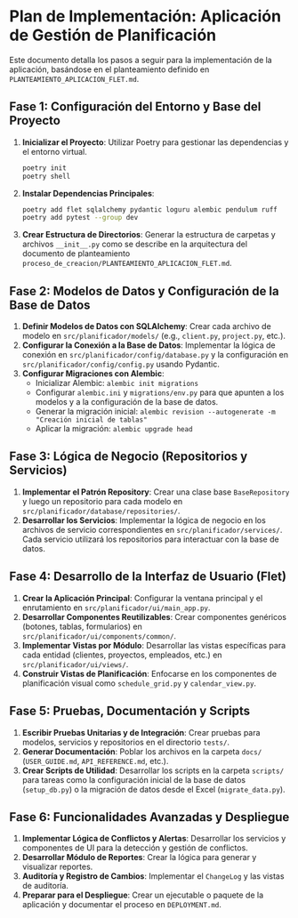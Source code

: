 # Plan de Implementación: Aplicación de Gestión de Planificación

Este documento detalla los pasos a seguir para la implementación de la aplicación, basándose en el planteamiento definido en `PLANTEAMIENTO_APLICACION_FLET.md`.

## Fase 1: Configuración del Entorno y Base del Proyecto

1.  **Inicializar el Proyecto**: Utilizar Poetry para gestionar las dependencias y el entorno virtual.
    ```bash
    poetry init
    poetry shell
    ```
2.  **Instalar Dependencias Principales**:
    ```bash
    poetry add flet sqlalchemy pydantic loguru alembic pendulum ruff
    poetry add pytest --group dev
    ```
3.  **Crear Estructura de Directorios**: Generar la estructura de carpetas y archivos `__init__.py` como se describe en la arquitectura del documento de planteamiento `proceso_de_creacion/PLANTEAMIENTO_APLICACION_FLET.md`.

## Fase 2: Modelos de Datos y Configuración de la Base de Datos

1.  **Definir Modelos de Datos con SQLAlchemy**: Crear cada archivo de modelo en `src/planificador/models/` (e.g., `client.py`, `project.py`, etc.).
2.  **Configurar la Conexión a la Base de Datos**: Implementar la lógica de conexión en `src/planificador/config/database.py` y la configuración en `src/planificador/config/config.py` usando Pydantic.
3.  **Configurar Migraciones con Alembic**:
    - Inicializar Alembic: `alembic init migrations`
    - Configurar `alembic.ini` y `migrations/env.py` para que apunten a los modelos y a la configuración de la base de datos.
    - Generar la migración inicial: `alembic revision --autogenerate -m "Creación inicial de tablas"`
    - Aplicar la migración: `alembic upgrade head`

## Fase 3: Lógica de Negocio (Repositorios y Servicios)

1.  **Implementar el Patrón Repository**: Crear una clase base `BaseRepository` y luego un repositorio para cada modelo en `src/planificador/database/repositories/`.
2.  **Desarrollar los Servicios**: Implementar la lógica de negocio en los archivos de servicio correspondientes en `src/planificador/services/`. Cada servicio utilizará los repositorios para interactuar con la base de datos.

## Fase 4: Desarrollo de la Interfaz de Usuario (Flet)

1.  **Crear la Aplicación Principal**: Configurar la ventana principal y el enrutamiento en `src/planificador/ui/main_app.py`.
2.  **Desarrollar Componentes Reutilizables**: Crear componentes genéricos (botones, tablas, formularios) en `src/planificador/ui/components/common/`.
3.  **Implementar Vistas por Módulo**: Desarrollar las vistas específicas para cada entidad (clientes, proyectos, empleados, etc.) en `src/planificador/ui/views/`.
4.  **Construir Vistas de Planificación**: Enfocarse en los componentes de planificación visual como `schedule_grid.py` y `calendar_view.py`.

## Fase 5: Pruebas, Documentación y Scripts

1.  **Escribir Pruebas Unitarias y de Integración**: Crear pruebas para modelos, servicios y repositorios en el directorio `tests/`.
2.  **Generar Documentación**: Poblar los archivos en la carpeta `docs/` (`USER_GUIDE.md`, `API_REFERENCE.md`, etc.).
3.  **Crear Scripts de Utilidad**: Desarrollar los scripts en la carpeta `scripts/` para tareas como la configuración inicial de la base de datos (`setup_db.py`) o la migración de datos desde el Excel (`migrate_data.py`).

## Fase 6: Funcionalidades Avanzadas y Despliegue

1.  **Implementar Lógica de Conflictos y Alertas**: Desarrollar los servicios y componentes de UI para la detección y gestión de conflictos.
2.  **Desarrollar Módulo de Reportes**: Crear la lógica para generar y visualizar reportes.
3.  **Auditoría y Registro de Cambios**: Implementar el `ChangeLog` y las vistas de auditoría.
4.  **Preparar para el Despliegue**: Crear un ejecutable o paquete de la aplicación y documentar el proceso en `DEPLOYMENT.md`.